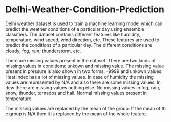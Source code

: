 # Delhi-Weather-Condition-Prediction
Delhi weather dataset is used to train a machine learning model which can predict the weather conditions of a particular day using ensemble classifiers.
The dataset contains different features like humidity, temperature, wind speed, wind direction, etc. These features are used to predict the conditions of a particular day. The different conditions are cloudy, fog, rain, thunderstorm, etc.

There are missing values present in the dataset. There are two kinds of missing values in conditions: unkown and missing value. 
The missing value present in pressure is also shown in two forms: -9999 and unkown values. 
Heat index has a lot of missing values.
In case of humidity the missing values are represented by N/A and also there are some missing values.
In dew there are missing values nothing else.
No missing values in fog, rain, snow, thunder, tornados and hail.
Normal missing values present in temperature.

The missing values are replaced by the mean of the group. If the mean of th e group is N/A then it is replaced by the mean of the whole feature.
